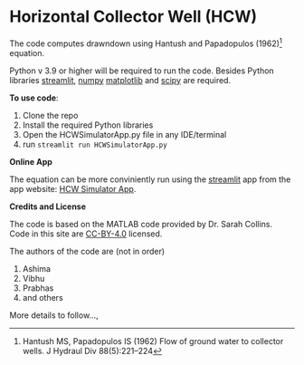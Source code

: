 # Horizontal Collector Well (HCW)

The code computes drawndown using Hantush and Papadopulos (1962)[^1] equation.

Python v 3.9 or higher will be required to run the code. Besides Python libraries [streamlit](https://streamlit.io/), [numpy](https://numpy.org/) [matplotlib](https://matplotlib.org/) and [scipy](https://scipy.org/) are required.

**To use code**:

1. Clone the repo 
2. Install the required Python libraries
3. Open the HCWSimulatorApp.py file in any IDE/terminal
4. run `streamlit run HCWSimulatorApp.py`

**Online App**

The equation can be more conviniently run using the [streamlit](https://streamlit.io/) app from the app website: [HCW Simulator App](https://prabhasyadav-hcw-hcwsimulatorapp-cq5rll.streamlit.app/).


**Credits and License**

The code is based on the MATLAB code provided by Dr. Sarah Collins. Code in this site are [CC-BY-4.0](https://creativecommons.org/licenses/by/4.0/deed.de) licensed. 

The authors of the code are (not in order)
1. Ashima 
2. Vibhu
3. Prabhas
4. and others

More details to follow...,

[^1]: Hantush MS, Papadopulos IS (1962) Flow of ground water to collector wells. J Hydraul Div 88(5):221–224





